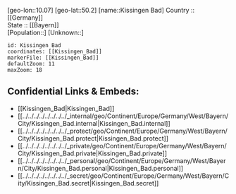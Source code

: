 ﻿---
location: [50.2,10.07] 
mapzoom: [7,12] 
mapmarker: city 
type: City
tags:
- geo/City


SpocWebEntityId: 31472
isDeleted: false
confidential: public

---
[geo-lon::10.07] 
[geo-lat::50.2] 
[name::Kissingen Bad] 
Country :: [[Germany]]  
State :: [[Bayern]]  
[Population::] 
[Unknown::] 


```leaflet
id: Kissingen Bad
coordinates: [[Kissingen_Bad]] 
markerFile: [[Kissingen_Bad]] 
defaultZoom: 11 
maxZoom: 18
```


## Confidential Links & Embeds: 
- [[Kissingen_Bad|Kissingen_Bad]]  
- [[../../../../../../../../_internal/geo/Continent/Europe/Germany/West/Bayern/City/Kissingen_Bad.internal|Kissingen_Bad.internal]] 
- [[../../../../../../../../_protect/geo/Continent/Europe/Germany/West/Bayern/City/Kissingen_Bad.protect|Kissingen_Bad.protect]] 
- [[../../../../../../../../_private/geo/Continent/Europe/Germany/West/Bayern/City/Kissingen_Bad.private|Kissingen_Bad.private]] 
- [[../../../../../../../../_personal/geo/Continent/Europe/Germany/West/Bayern/City/Kissingen_Bad.personal|Kissingen_Bad.personal]] 
- [[../../../../../../../../_secret/geo/Continent/Europe/Germany/West/Bayern/City/Kissingen_Bad.secret|Kissingen_Bad.secret]] 
